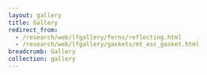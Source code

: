 ```yaml
---
layout: gallery
title: Gallery
redirect_from:
  - /research/web/lfgallery/ferns/reflecting.html
  - /research/web/lfgallery/gaskets/mt_esc_gasket.html
breadcrumb: Gallery
collection: gallery
---
```

